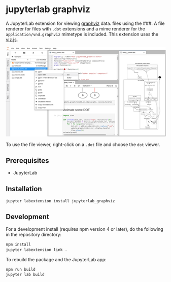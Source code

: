 # jupyterlab graphviz

A JupyterLab extension for viewing [graphviz](http://www.graphviz.org) data.
files using the ###. A file renderer for files with `.dot` extensions and a mime renderer for the
`application/vnd.graphviz` mimetype is included. This extension uses the
[viz.js](https://github.com/mdaines/viz.js).

![Screenshot](hello.png)

To use the file viewer, right-click on a `.dot` file and choose the `dot` viewer.

## Prerequisites

* JupyterLab

## Installation

```bash
jupyter labextension install jupyterlab_graphviz
```

## Development

For a development install (requires npm version 4 or later), do the following in the repository directory:

```bash
npm install
jupyter labextension link .
```

To rebuild the package and the JupyterLab app:

```bash
npm run build
jupyter lab build
```

